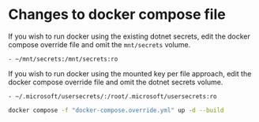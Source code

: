 # Changes to docker compose file

If you wish to run docker using the existing dotnet secrets, edit the docker compose override file and omit the `mnt/secrets` volume.

`- ~/mnt/secrets:/mnt/secrets:ro`

If you wish to run docker using the mounted key per file approach, edit the docker compose override file and omit the dotnet secrets volume.

`- ~/.microsoft/usersecrets/:/root/.microsoft/usersecrets:ro`

``` bash
docker compose -f "docker-compose.override.yml" up -d --build 
```
